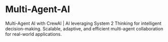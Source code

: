 # Multi-Agent-AI
Multi-Agent AI with CrewAI | AI leveraging System 2 Thinking for intelligent decision-making. Scalable, adaptive, and efficient multi-agent collaboration for real-world applications.
